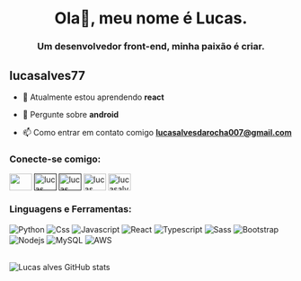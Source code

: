 <!--<img align="right" alt="Coding" width="100%"   src="https://i.pinimg.com/originals/c6/33/c2/c633c20ede82f0e0ced7d570dbe3a1f3.gif">-->
<h1 color="white" align="center">Ola👋, meu nome é Lucas.</h1>
<h3 align="center">Um desenvolvedor front-end, minha paixão é criar.</h3>
<!--<img align="right" alt="Coding" width="400" src="https://media.giphy.com/media/Rpl1sod1vCXK0L2SUN/giphy.gif">-->

<p align="left"> <h2>lucasalves77</h2> </p>

- 🌱 Atualmente estou aprendendo **react**

- 💬 Pergunte sobre **android**

- 📫 Como entrar em contato comigo **lucasalvesdarocha007@gmail.com**

<h3 align="left">Conecte-se comigo:</h3>

<a href="https://www.linkedin.com/in/lucas-alvesz/" target="blank"><img align="center" src="https://cdn.worldvectorlogo.com/logos/linkedin-icon-2.svg" height="30" width="40" /></a> 
<a href="" target="blank"><img align="center" src="https://cdn.worldvectorlogo.com/logos/twitter-6.svg" alt="lucas alves7" height="30" width="40" /></a> 
<a href="" target="blank"><img align="center" src="https://cdn.worldvectorlogo.com/logos/instagram-2016-5.svg" alt="lucas alves7" height="30" width="40" /></a>
<a href="https://stackoverflow.com/users/16329447/lucasalves7" target="blank"><img align="center" src="https://cdn.worldvectorlogo.com/logos/stack-overflow.svg" alt="lucas alves7" height="30" width="40" /></a> 
<a href="https://dev.to/lucasalves7" target="blank"><img align="center" src="https://raw.githubusercontent.com/rahuldkjain/github-profile-readme-generator/master/src/images/icons/Social/devto.svg" alt="lucasalves7" height="30" width="40" /></a>
<h3 align="left">Linguagens e Ferramentas:</h3>
<div style="display: inline_block">
  <img align="center" alt="Python" src="https://img.shields.io/badge/Python-3776AB?style=for-the-badge&logo=python&logoColor=white" >
  <img align="center" alt="Css" src="https://img.shields.io/badge/CSS3-1572B6?style=for-the-badge&logo=css3&logoColor=white" >
  <img align="center" alt="Javascript" src="https://img.shields.io/badge/JavaScript-F7DF1E?style=for-the-badge&logo=javascript&logoColor=black" >
  <img align="center" alt="React" src="https://img.shields.io/badge/React-20232A?style=for-the-badge&logo=react&logoColor=61DAFB" >
  <img align="center" alt="Typescript" src="https://img.shields.io/badge/TypeScript-007ACC?style=for-the-badge&logo=typescript&logoColor=white" >
  <img align="center" alt="Sass" src="https://img.shields.io/badge/Sass-CC6699?style=for-the-badge&logo=sass&logoColor=white" >
  <img align="center" alt="Bootstrap" src="https://img.shields.io/badge/Bootstrap-563D7C?style=for-the-badge&logo=bootstrap&logoColor=white" >
  <img align="center" alt="Nodejs" src="https://img.shields.io/badge/Node.js-43853D?style=for-the-badge&logo=node.js&logoColor=white" >
  <img align="center" alt="MySQL" src="https://img.shields.io/badge/MySQL-005C84?style=for-the-badge&logo=mysql&logoColor=white" >
  <img align="center" alt="AWS" src="https://img.shields.io/badge/Amazon_AWS-232F3E?style=for-the-badge&logo=amazon-aws&logoColor=white" >
</div>
<br/>

![Lucas alves GitHub stats](https://github-readme-stats.vercel.app/api?username=lucasalves77&show_icons=true&theme=tokyonight)
